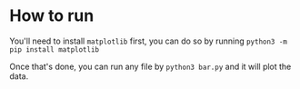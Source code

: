 # How to run

You'll need to install `matplotlib` first, you can do so by running `python3 -m pip install matplotlib`

Once that's done, you can run any file by `python3 bar.py` and it will plot the data.
